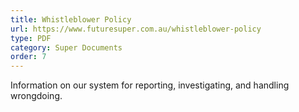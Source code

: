 ```yaml
---
title: Whistleblower Policy
url: https://www.futuresuper.com.au/whistleblower-policy
type: PDF
category: Super Documents
order: 7
---
```

Information on our system for reporting, investigating, and handling wrongdoing.